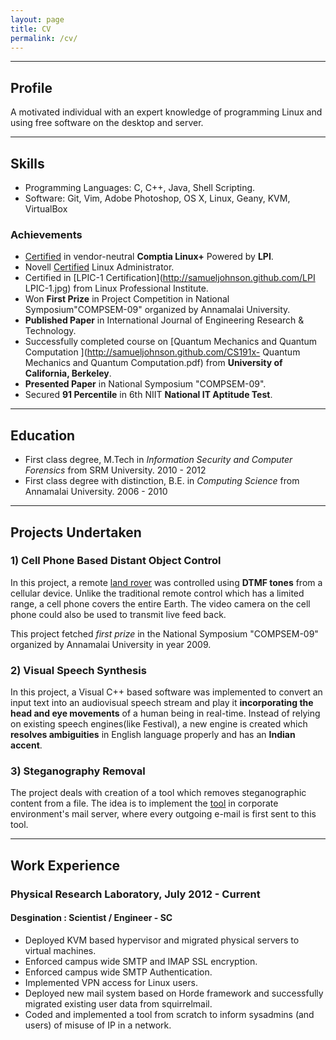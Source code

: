 ```yaml
---
layout: page
title: CV
permalink: /cv/
---
```


----

## Profile

A motivated individual with an expert knowledge of programming Linux and using
free software on the desktop and server.

----

## Skills

  * Programming Languages: C, C++, Java, Shell Scripting.
  * Software: Git, Vim, Adobe Photoshop, OS X, Linux, Geany, KVM, VirtualBox

### Achievements

  * [Certified](https://www.certmetrics.com/comptia/public/verification.aspx?code=LXRG9Z8K6LFE1RV4) in vendor-neutral **Comptia Linux+** Powered by **LPI**.
  * Novell [Certified](https://docs.google.com/viewer?url=https://github.com/samueljohnson/samueljohnson.github.com/blob/master/assests/SamuelJohnson_NCLA_ECR.pdf?raw=true) Linux Administrator.
  * Certified in [LPIC-1 Certification](http://samueljohnson.github.com/LPI LPIC-1.jpg) from Linux Professional Institute.
  * Won **First Prize** in Project Competition in National Symposium"COMPSEM-09" organized by Annamalai University.
  * **Published Paper** in International Journal of Engineering Research & Technology.
  * Successfully completed course on [Quantum Mechanics and Quantum Computation ](http://samueljohnson.github.com/CS191x- Quantum Mechanics and Quantum Computation.pdf) from **University of California, Berkeley**.
  * **Presented Paper** in National Symposium "COMPSEM-09".
  * Secured **91 Percentile** in 6th NIIT **National IT Aptitude Test**.

----

## Education

  * First class degree, M.Tech in *Information Security and Computer Forensics* from SRM University. 2010 - 2012
  * First class degree with distinction, B.E. in *Computing Science* from Annamalai University. 2006 - 2010

----

## Projects Undertaken

### 1) Cell Phone Based Distant Object Control

In this project, a remote [land
rover](http://samueljohnson.github.com/13032009263.jpg) was controlled using
**DTMF tones** from a cellular device. Unlike the traditional remote control
which has a limited range, a cell phone covers the entire Earth. The video
camera on the cell phone could also be used to transmit live feed back.

This project fetched _first prize_ in the National Symposium "COMPSEM-09"
organized by Annamalai University in year 2009.

### 2) Visual Speech Synthesis

In this project, a Visual C++ based software was implemented to convert an
input text into an audiovisual speech stream and play it **incorporating the
head and eye movements** of a human being in real-time. Instead of relying on
existing speech engines(like Festival), a new engine is created which
**resolves ambiguities** in English language properly and has an **Indian
accent**.

### 3) Steganography Removal

The project deals with creation of a tool which removes steganographic content
from a file. The idea is to implement the
[tool](https://github.com/samueljohnson/stegr/blob/master/stegr.c) in
corporate environment's mail server, where every outgoing e-mail is first sent
to this tool.

----

## Work Experience

### **Physical Research Laboratory, July 2012 - Current**

#### Desgination : Scientist / Engineer - SC

  * Deployed KVM based hypervisor and migrated physical servers to virtual machines.
  * Enforced campus wide SMTP and IMAP SSL encryption.
  * Enforced campus wide SMTP Authentication.
  * Implemented VPN access for Linux users.
  * Deployed new mail system based on Horde framework and successfully migrated existing user data from squirrelmail.
  * Coded and implemented a tool from scratch to inform sysadmins (and users) of misuse of IP in a network.


